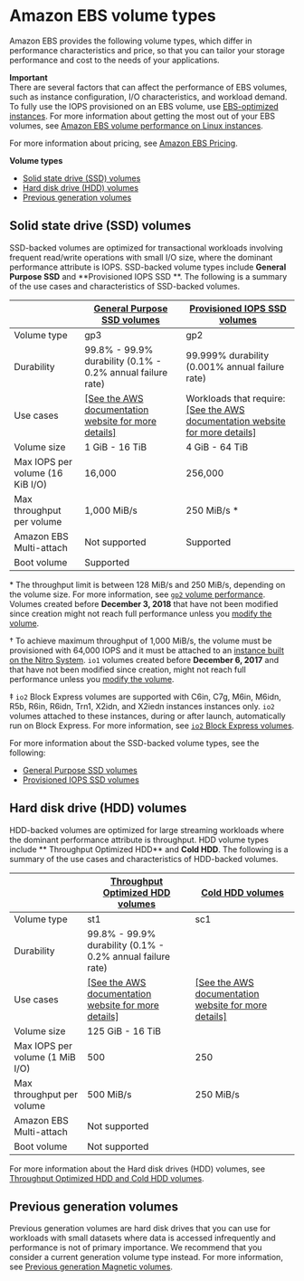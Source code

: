 # Amazon EBS volume types<a name="ebs-volume-types"></a>

Amazon EBS provides the following volume types, which differ in performance characteristics and price, so that you can tailor your storage performance and cost to the needs of your applications\. 

**Important**  
There are several factors that can affect the performance of EBS volumes, such as instance configuration, I/O characteristics, and workload demand\. To fully use the IOPS provisioned on an EBS volume, use [EBS\-optimized instances](ebs-optimized.md)\. For more information about getting the most out of your EBS volumes, see [Amazon EBS volume performance on Linux instances](EBSPerformance.md)\.

For more information about pricing, see [Amazon EBS Pricing](http://aws.amazon.com/ebs/pricing/)\.

**Volume types**
+ [Solid state drive \(SSD\) volumes](#vol-type-ssd)
+ [Hard disk drive \(HDD\) volumes](#vol-type-hdd)
+ [Previous generation volumes](#vol-type-prev)

## Solid state drive \(SSD\) volumes<a name="vol-type-ssd"></a>

SSD\-backed volumes are optimized for transactional workloads involving frequent read/write operations with small I/O size, where the dominant performance attribute is IOPS\. SSD\-backed volume types include **General Purpose SSD** and **Provisioned IOPS SSD **\. The following is a summary of the use cases and characteristics of SSD\-backed volumes\.


|  | [General Purpose SSD volumes](general-purpose.md) | [Provisioned IOPS SSD volumes](provisioned-iops.md) | 
| --- | --- | --- | 
| Volume type | gp3 | gp2 | io2 Block Express ‡ | io2      | io1 | 
| Durability | 99\.8% \- 99\.9% durability \(0\.1% \- 0\.2% annual failure rate\) | 99\.999% durability \(0\.001% annual failure rate\) | 99\.8% \- 99\.9% durability \(0\.1% \- 0\.2% annual failure rate\) | 
| Use cases |  [\[See the AWS documentation website for more details\]](http://docs.aws.amazon.com/AWSEC2/latest/UserGuide/ebs-volume-types.html)  |  Workloads that require: [\[See the AWS documentation website for more details\]](http://docs.aws.amazon.com/AWSEC2/latest/UserGuide/ebs-volume-types.html)  |  [\[See the AWS documentation website for more details\]](http://docs.aws.amazon.com/AWSEC2/latest/UserGuide/ebs-volume-types.html)  | 
| Volume size | 1 GiB \- 16 TiB  | 4 GiB \- 64 TiB | 4 GiB \- 16 TiB  | 
| Max IOPS per volume \(16 KiB I/O\) | 16,000 | 256,000 | 64,000 † | 
| Max throughput per volume | 1,000 MiB/s | 250 MiB/s \* | 4,000 MiB/s | 1,000 MiB/s † | 
| Amazon EBS Multi\-attach | Not supported | Supported | 
| Boot volume | Supported | 

\* The throughput limit is between 128 MiB/s and 250 MiB/s, depending on the volume size\. For more information, see [`gp2` volume performance](general-purpose.md#gp2-performance)\. Volumes created before **December 3, 2018** that have not been modified since creation might not reach full performance unless you [modify the volume](ebs-modify-volume.md)\.

† To achieve maximum throughput of 1,000 MiB/s, the volume must be provisioned with 64,000 IOPS and it must be attached to an [instance built on the Nitro System](instance-types.md#ec2-nitro-instances)\. `io1` volumes created before **December 6, 2017** and that have not been modified since creation, might not reach full performance unless you [modify the volume](ebs-modify-volume.md)\.

‡ `io2` Block Express volumes are supported with C6in, C7g, M6in, M6idn, R5b, R6in, R6idn, Trn1, X2idn, and X2iedn instances instances only\. `io2` volumes attached to these instances, during or after launch, automatically run on Block Express\. For more information, see [`io2` Block Express volumes](provisioned-iops.md#io2-block-express)\.

For more information about the SSD\-backed volume types, see the following:
+ [General Purpose SSD volumes](general-purpose.md)
+ [Provisioned IOPS SSD volumes](provisioned-iops.md)

## Hard disk drive \(HDD\) volumes<a name="vol-type-hdd"></a>

HDD\-backed volumes are optimized for large streaming workloads where the dominant performance attribute is throughput\. HDD volume types include ** Throughput Optimized HDD** and **Cold HDD**\. The following is a summary of the use cases and characteristics of HDD\-backed volumes\.


|  | [Throughput Optimized HDD volumes](hdd-vols.md#EBSVolumeTypes_st1) | [Cold HDD volumes](hdd-vols.md#EBSVolumeTypes_sc1) | 
| --- | --- | --- | 
| Volume type | st1 | sc1 | 
| Durability | 99\.8% \- 99\.9% durability \(0\.1% \- 0\.2% annual failure rate\) | 
| Use cases |  [\[See the AWS documentation website for more details\]](http://docs.aws.amazon.com/AWSEC2/latest/UserGuide/ebs-volume-types.html)  |  [\[See the AWS documentation website for more details\]](http://docs.aws.amazon.com/AWSEC2/latest/UserGuide/ebs-volume-types.html)  | 
| Volume size | 125 GiB \- 16 TiB | 
| Max IOPS per volume \(1 MiB I/O\) | 500 | 250 | 
| Max throughput per volume | 500 MiB/s | 250 MiB/s | 
| Amazon EBS Multi\-attach | Not supported | 
| Boot volume | Not supported | 

For more information about the Hard disk drives \(HDD\) volumes, see [Throughput Optimized HDD and Cold HDD volumes](hdd-vols.md)\.

## Previous generation volumes<a name="vol-type-prev"></a>

Previous generation volumes are hard disk drives that you can use for workloads with small datasets where data is accessed infrequently and performance is not of primary importance\. We recommend that you consider a current generation volume type instead\. For more information, see [Previous generation Magnetic volumes](EBSVolumeTypes_standard.md)\.
